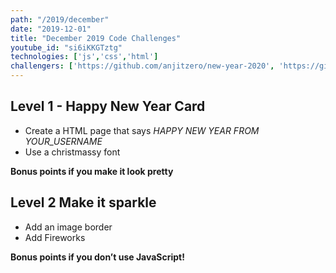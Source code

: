 ```yaml
---
path: "/2019/december"
date: "2019-12-01"
title: "December 2019 Code Challenges"
youtube_id: "si6iKKGTztg"
technologies: ['js','css','html']
challengers: ['https://github.com/anjitzero/new-year-2020', 'https://github.com/mwayne16/New-Years-Fireworks']
---
```

## Level 1 - Happy New Year Card

- Create a HTML page that says *HAPPY NEW YEAR FROM YOUR_USERNAME* 
- Use a christmassy font

**Bonus points if you make it look pretty**

## Level 2 Make it sparkle

- Add an image border
- Add Fireworks

**Bonus points if you don’t use JavaScript!**